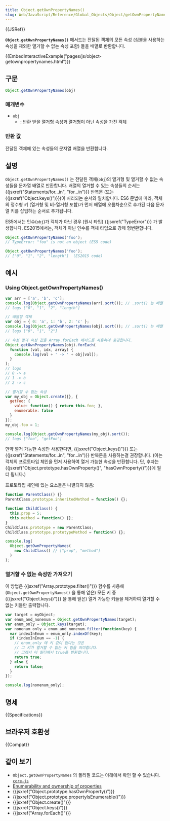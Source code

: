 ```yaml
---
title: Object.getOwnPropertyNames()
slug: Web/JavaScript/Reference/Global_Objects/Object/getOwnPropertyNames
---
```

{{JSRef}}

**`Object.getOwnPropertyNames()`** 메서드는 전달된 객체의 모든 속성 (심볼을 사용하는 속성을 제외한 열거할 수 없는 속성 포함) 들을 배열로 반환합니다.

{{EmbedInteractiveExample("pages/js/object-getownpropertynames.html")}}

## 구문

```js
Object.getOwnPropertyNames(obj)
```

### 매개변수

- `obj`
  - : 반환 받을 열거형 속성과 열거형이 아닌 속성을 가진 객체

### 반환 값

전달된 객체에 있는 속성들의 문자열 배열을 반환합니다.

## 설명

`Object.getOwnPropertyNames()` 는 전달된 객체(`obj`)의 열거형 및 열거할 수 없는 속성들을 문자열 배열로 반환합니다.
배열의 열거할 수 있는 속성들의 순서는 {{jsxref("Statements/for...in", "for...in")}} 반복문 (또는 {{jsxref("Object.keys()")}})이 처리되는 순서와 일치합니다.
ES6 문법에 따라, 객체의 정수형 키 (열거형 및 비-열거형 포함)가 먼저 배열에 오름차순으로 추가된 다음 문자열 키를 삽입하는 순서로 추가됩니다.

ES5에서는 인수(`obj`)가 객체가 아닌 경우 (원시 타입) {{jsxref("TypeError")}} 가 발생합니다.
ES2015에서는, 객체가 아닌 인수를 객체 타입으로 강제 형변환합니다.

```js
Object.getOwnPropertyNames('foo');
// TypeError: "foo" is not an object (ES5 code)

Object.getOwnPropertyNames('foo');
// ["0", "1", "2", "length"]  (ES2015 code)
```

## 예시

### Using Object.getOwnPropertyNames()

```js
var arr = ['a', 'b', 'c'];
console.log(Object.getOwnPropertyNames(arr).sort()); // .sort() 는 배열 메서드입니다.
// logs ["0", "1", "2", "length"]

// 배열형 객체
var obj = { 0: 'a', 1: 'b', 2: 'c' };
console.log(Object.getOwnPropertyNames(obj).sort()); // .sort() 는 배열 메서드입니다.
// logs ["0", "1", "2"]

// 속성 명과 속성 값을 Array.forEach 메서드를 사용하여 로깅합니다.
Object.getOwnPropertyNames(obj).forEach(
  function (val, idx, array) {
    console.log(val + ' -> ' + obj[val]);
  }
);
// logs
// 0 -> a
// 1 -> b
// 2 -> c

// 열거할 수 없는 속성
var my_obj = Object.create({}, {
  getFoo: {
    value: function() { return this.foo; },
    enumerable: false
  }
});
my_obj.foo = 1;

console.log(Object.getOwnPropertyNames(my_obj).sort());
// logs ["foo", "getFoo"]
```

만약 열거 가능한 속성만 사용한다면, {{jsxref("Object.keys()")}} 또는 {{jsxref("Statements/for...in", "for...in")}} 반복문을 사용하는걸 권장합니다.
(이는 객체의 프로토타입 체인을 먼저 사용하여 열거 가능한 속성을 반환합니다. 단, 후자는{{jsxref("Object.prototype.hasOwnProperty()", "hasOwnProperty()")}}에 필터 됩니다.)

프로토타입 체인에 있는 요소들은 나열되지 않음:

```js
function ParentClass() {}
ParentClass.prototype.inheritedMethod = function() {};

function ChildClass() {
  this.prop = 5;
  this.method = function() {};
}
ChildClass.prototype = new ParentClass;
ChildClass.prototype.prototypeMethod = function() {};

console.log(
  Object.getOwnPropertyNames(
    new ChildClass() // ["prop", "method"]
  )
);
```

### 열거할 수 없는 속성만 가져오기

이 방법은 {{jsxref("Array.prototype.filter()")}} 함수를 사용해 (`Object.getOwnPropertyNames()` 을 통해 얻은) 모든 키 중 ({{jsxref("Object.keys()")}} 을 통해 얻은) 열거 가능한 키들을 제거하여 열거할 수 없는 키들만 출력합니다.

```js
var target = myObject;
var enum_and_nonenum = Object.getOwnPropertyNames(target);
var enum_only = Object.keys(target);
var nonenum_only = enum_and_nonenum.filter(function(key) {
  var indexInEnum = enum_only.indexOf(key);
  if (indexInEnum == -1) {
    // enum_only 에 키 값이 없다는 것은
    // 그 키가 열거할 수 없는 키 임을 의미합니다.
    // 그래서 이 필터에서 true를 반환합니다.
    return true;
  } else {
    return false;
  }
});

console.log(nonenum_only);
```

## 명세

{{Specifications}}

## 브라우저 호환성

{{Compat}}

## 같이 보기

- `Object.getOwnPropertyNames` 의 폴리필 코드는 아래에서 확인 할 수 있습니다. [`core-js`](https://github.com/zloirock/core-js#ecmascript-object)
- [Enumerability and ownership of properties](/ko/docs/Web/JavaScript/Enumerability_and_ownership_of_properties)
- {{jsxref("Object.prototype.hasOwnProperty()")}}
- {{jsxref("Object.prototype.propertyIsEnumerable()")}}
- {{jsxref("Object.create()")}}
- {{jsxref("Object.keys()")}}
- {{jsxref("Array.forEach()")}}
